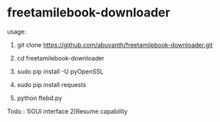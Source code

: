 # freetamilebook-downloader
usage:

1) git clone https://github.com/abuvanth/freetamilebook-downloader.git

2) cd freetamilebook-downloader

3) sudo pip install -U pyOpenSSL

4) sudo pip install requests

5) python ftebd.py


Todo :
1)GUI interface
2)Resume capability
